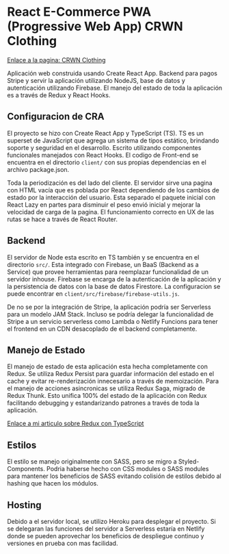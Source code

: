 # React E-Commerce PWA (Progressive Web App) CRWN Clothing

[Enlace a la pagina: CRWN Clothing](https://thecodingwalrus.com/)

Aplicación web construida usando Create React App. Backend para pagos Stripe y servir la aplicación utilizando NodeJS, base de datos y autenticación utilizando Firebase. El manejo del estado de toda la aplicación es a través de Redux y React Hooks.

## Configuracion de CRA

El proyecto se hizo con Create React App y TypeScript (TS). TS es un superset de JavaScript que agrega un sistema de tipos estático, brindando soporte y seguridad en el desarrollo. Escrito utilizando componentes funcionales manejados con React Hooks. El codigo de Front-end se encuentra en el directorio `client/` con sus propias dependencias en el archivo package.json.

Toda la periodización es del lado del cliente. El servidor sirve una pagina con HTML vacía que es poblada por React dependiendo de los cambios de estado por la interacción del usuario. Esta separado el paquete inicial con React Lazy en partes para disminuir el peso envió inicial y mejorar la velocidad de carga de la pagina. El funcionamiento correcto en UX de las rutas se hace a través de React Router.

## Backend

El servidor de Node esta escrito en TS también y se encuentra en el directorio `src/`. Esta integrado con Firebase, un BaaS (Backend as a Service) que provee herramientas para reemplazar funcionalidad de un servidor inhouse. Firebase se encarga de la autenticación de la aplicación y la persistencia de datos con la base de datos Firestore. La configuracion se puede encontrar en `client/src/firebase/firebase-utils.js`.

De no se por la integración de Stripe, la aplicación podría ser Serverless para un modelo JAM Stack. Incluso se podría delegar la funcionalidad de Stripe a un servicio serverless como Lambda o Netlify Funcions para tener el frontend en un CDN desacoplado de el backend completamente.

## Manejo de Estado

El manejo de estado de esta aplicación esta hecha completamente con Redux. Se utiliza Redux Persist para guardar información del estado en el cache y evitar re-renderización innecesario a través de memoización. Para el manejo de acciones asincronicas se utiliza Redux Saga, migrado de Redux Thunk. Esto unifica 100% del estado de la aplicación con Redux facilitando debugging y estandarizando patrones a través de toda la aplicación.

[Enlace a mi articulo sobre Redux con TypeScript](https://www.thecodingwalrus.com/react/using-react-redux-connect-with-typescript/)

## Estilos

El estilo se manejo originalmente con SASS, pero se migro a Styled-Components. Podria haberse hecho con CSS modules o SASS modules para mantener los beneficios de SASS evitando colisión de estilos debido al hashing que hacen los módulos.

## Hosting

Debido a el servidor local, se utilizo Heroku para desplegar el proyecto. Si se delegaran las funciones del servidor a Serverless estaría en Netlify donde se pueden aprovechar los beneficios de despliegue continuo y versiones en prueba con mas facilidad.
